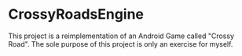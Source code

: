 # CrossyRoadsEngine

This project is a reimplementation of an Android Game called "Crossy Road".
The sole purpose of this project is only an exercise for myself.

